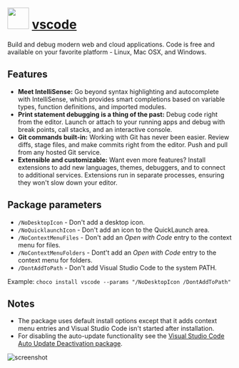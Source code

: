 # <img src="https://cdn.jsdelivr.net/gh/chocolatey/chocolatey-coreteampackages@f5cbd85b89a3b01bb440a9f09d0f5d1405aad0ce/icons/vscode.png" width="48" height="48"/> [vscode](https://chocolatey.org/packages/vscode)


Build and debug modern web and cloud applications. Code is free and available on your favorite platform - Linux, Mac OSX, and Windows.

## Features

* **Meet IntelliSense:** Go beyond syntax highlighting and autocomplete with IntelliSense, which provides smart completions based on variable types, function definitions, and imported modules.
* **Print statement debugging is a thing of the past:** Debug code right from the editor. Launch or attach to your running apps and debug with break points, call stacks, and an interactive console.
* **Git commands built-in:** Working with Git has never been easier. Review diffs, stage files, and make commits right from the editor. Push and pull from any hosted Git service.
* **Extensible and customizable:** Want even more features? Install extensions to add new languages, themes, debuggers, and to connect to additional services. Extensions run in separate processes, ensuring they won't slow down your editor.

## Package parameters

* `/NoDesktopIcon` - Don't add a desktop icon.
* `/NoQuicklaunchIcon` - Don't add an icon to the QuickLaunch area.
* `/NoContextMenuFiles` - Don't add an _Open with Code_ entry to the context menu for files.
* `/NoContextMenuFolders` - Dont't add an _Open with Code_ entry to the context menu for folders.
* `/DontAddToPath` - Don't add Visual Studio Code to the system PATH.

Example: `choco install vscode --params "/NoDesktopIcon /DontAddToPath"`

## Notes

* The package uses default install options except that it adds context menu entries and Visual Studio Code isn't started after installation.
* For disabling the auto-update functionality see the [Visual Studio Code Auto Update Deactivation package](https://chocolatey.org/packages/visualstudiocode-disableautoupdate).


![screenshot](https://rawgit.com/chocolatey/chocolatey-coreteampackages/master/automatic/vscode/screenshot.png)

